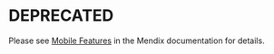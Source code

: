 # DEPRECATED

Please see [Mobile Features](https://docs.mendix.com/appstore/widgets/mobile-features) in the Mendix documentation for details.
